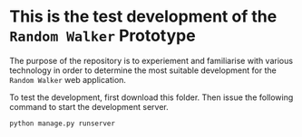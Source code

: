 # This is the test development of the `Random Walker` Prototype

The purpose of the repository is to experiement and familiarise with
various technology in order to determine the most suitable development
for the `Random Walker` web application.

To test the development, first download this folder. Then issue the
following command to start the development server.

```shell
python manage.py runserver
```